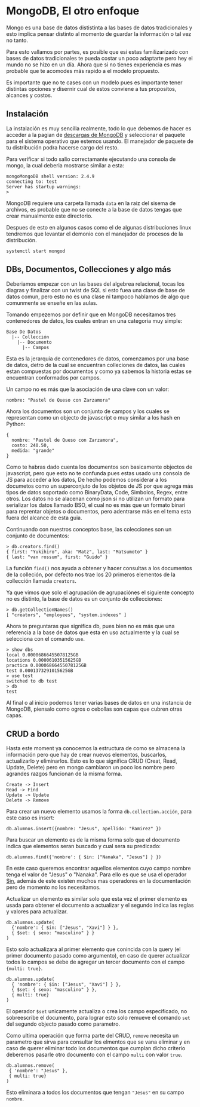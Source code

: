# MongoDB, El otro enfoque

Mongo es una base de datos dististinta a las bases de datos tradicionales y esto implica pensar distinto al momento de guardar la información o tal vez no tanto.

Para esto vallamos por partes, es posible que esi estas familizarizado con bases de datos tradicionales te pueda costar un poco adaptarte pero hey el mundo no se hizo en un día. Ahora que si no tienes experiencia es mas probable que te acomodes más rapido a el modelo propuesto.

Es importante que no te cases con un modelo pues es importante tener distintas opciones y disernir cual de estos conviene a tus propositos, alcances y costos.

## Instalación

La instalación es muy sencilla realmente, todo lo que debemos de hacer es acceder a la pagian de [descargas de MongoDB](https://www.mongodb.com/download-center#community) y seleccionar el paquete para el sistema operativo que estemos usando. El manejador de paquete de tu distribución podra hacerse cargo del resto.

Para verificar si todo salio correctamante ejecutando una consola de mongo, la cual deberia mostrarse similar a esta:

```
mongoMongoDB shell version: 2.4.9
connecting to: test
Server has startup warnings: 
>
```

MongoDB requiere una carpeta llamada `data` en la raiz del sisema de archivos, es probable que no se conecte a la base de datos tengas que crear manualmente este directorio.

Despues de esto en algunos casos como el de algunas 
distribuciones linux tendremos que levantar el demonio con el manejador de procesos de la distribución.

```
systemctl start mongod
```

## DBs, Documentos, Collecciones y algo más

Deberiamos empezar con un las bases del algebrea relacional, tocas los diagras y finalizar con un twist de SQL si esto fuea una clase de base de datos comun, pero esto no es una clase ni tampoco hablamos de algo que comunmente se enseñe en las aulas.

Tomando empezemos por definir que en MongoDB necesitamos tres contenedores de datos, los cuales entran en una categoria muy simple:

```
Base De Datos
  |-- Collección
    |-- Documento
      |-- Campos
```

Esta es la jerarquia de contenedores de datos, comenzamos por una base de datos, detro de la cual se encuentran colleciones de datos, las cuales estan compuestas por documentos y como ya sabemos la historia estas se encuentran conformados por campos.

Un campo no es más que la asociación de una clave con un valor:

```
nombre: "Pastel de Queso con Zarzamora"
```

Ahora los documentos son un conjunto de campos y los cuales se representan como un objecto de javascript o muy similar a los hash en Python:

```
{
  nombre: "Pastel de Queso con Zarzamora",
  costo: 240.50,
  medida: "grande"
}
```

Como te habras dado cuenta los documentos son basicamente objectos de javascript, pero que esto no te confunda pues estas usado una consola de JS para acceder a los datos, De hecho podemos considerar a los documetos como un superconjuto de los objetos de JS por que agrega más tipos de datos soportado como BinaryData, Code, Simbolos, Regex, entre otros. Los datos no se alacenan como json si no utilizan un formato para serializar los datos llamado BSO, el cual no es más que un formato binari para reprentar objetos o documentos, pero adentrarse más en el tema esta fuera del alcance de esta guia.


Continuando con nuestros conceptos base, las colecciones son un conjunto de documentos:

```
> db.creators.find()
{ first: "Yukihiro", aka: "Matz", last: "Matsumoto" } 
{ last: "van rossum", first: "Guido" }
```

La función `find()` nos ayuda a obtener y hacer consultas a los documentos de la colleción, por defecto nos trae los 20 primeros elementos de la collección llamada `creators`.

Ya que vimos que solo el agrupación de agrupaciónes el siguiente concepto no es distinto, la base de datos es un conjunto de collecciones:

```
> db.getCollectionNames()
[ "creators", "employees", "system.indexes" ]
```

Ahora te preguntaras que significa db, pues bien no es más que una referencia a la base de datos que esta en uso actualmente y la cual se selecciona con el comando `use`.

```
> show dbs
local 0.00006866455078125GB
locations 0.00006103515625GB
practica 0.00006866455078125GB
test 0.0001373291015625GB
> use test
switched to db test
> db
test
```

Al final o al inicio podemos tener varias bases de datos en una instancia de MongoDB, piensalo como ogros o cebollas son capas que cubren otras capas.

## CRUD a bordo


Hasta este moment ya conocemos la estructura de como se almacena la información pero que hay de crear nuevos elementos, buscarlos, actualizarlo y eliminarlos.
Esto es lo que significa CRUD (Creat, Read, Update, Delete) pero en mongo cambiaron un poco los nombre pero agrandes razgos funcionan de la misma forma.

```
Create -> Insert
Read -> Find
Update -> Update
Delete -> Remove
```

Para crear un nuevo elemento usamos la forma `db.collection.acción`, para este caso es insert:

```
db.alumnos.insert({nombre: "Jesus", apellido: "Ramirez" })
```

Para buscar un elemento es de la misma forma solo que el documento indica que elementos seran buscado y cual sera su predicado:

```
db.alumnos.find({'nombre': { $in: ["Nanaka", "Jesus"] } })
```

En este caso queremos encontrar aquellos elementos cuyo campo nombre tenga el valor de "Jesus" o "Nanaka". Para ello es que se usa el operador [$in](https://docs.mongodb.com/manual/reference/operator/query/in/), además de este existen muchos mas operadores en la documentación pero de momento no los necesitamos.

Actualizar un elemento es similar solo que esta vez el primer elemento es usada para obtener el documento a actualizar y el segundo indica las reglas y valores para actualizar.

```
db.alumnos.update(
  {'nombre': { $in: ["Jesus", "Xavi"] } }, 
  { $set: { sexo: "masculino" } }
)
```

Esto solo actualizara al primer elemento que conincida con la query (el primer documento pasado como argumento), en caso de querer actualizar todos lo campos se debe de agregar un tercer documento con el campo `{multi: true}`.

```
db.alumnos.update(
  { 'nombre': { $in: ["Jesus", "Xavi"] } },
  { $set: { sexo: "masculino" } },
  { multi: true}
)
```

El operador `$set` unicamente actualiza o crea los campo especificado, no sobreescribe el documento, para lograr esto solo remueve el comando `set` del segundo objecto pasado como parametro.

Como ultima operación que forma parte del CRUD, `remove` necesita un parametro que sirva para consultar los elmentos que se vana  eliminar y en caso de querer eliminar todo los documentos que cumplan dicho criterio deberemos pasarle otro documento con el campo `multi` con valor `true`.

```
db.alumnos.remove(
 { 'nombre': "Jesus" },
 { multi: true}
)
```

Esto eliminara a todos los documentos que tengan `"Jesus"` en su campo `nombre`.
